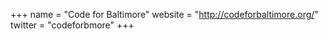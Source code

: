+++
name = "Code for Baltimore"
website = "http://codeforbaltimore.org/"
twitter = "codeforbmore"
+++
